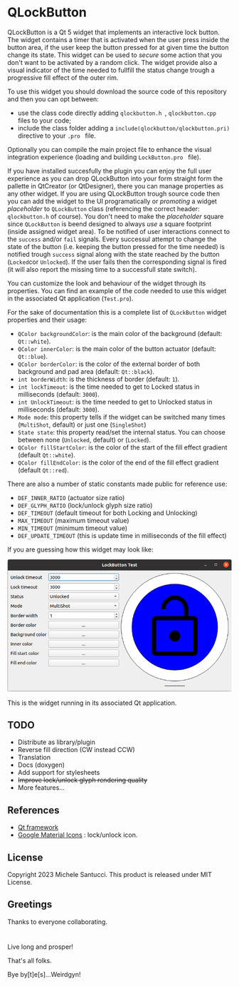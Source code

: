 # QLockButton
QLockButton is a Qt 5 widget that implements an interactive lock button. The widget contains a timer that is activated when the user press inside the button area, if the user keep the button pressed for at given time the button change its state. This widget can be used to _secure_ some action that you don't want to be activated by a random click. The widget provide also a visual indicator of the time needed to fullfill the status change trough a progressive fill effect of the outer rim.

To use this widget you should download the source code of this repository and then you can opt between:
- use the class code directly adding  ```qlockbutton.h ```,  ```qlockbutton.cpp ``` files to your code;
- include the class folder adding a  ```include(qlockbutton/qlockbutton.pri) ``` directive to your  ```.pro ``` file.

Optionally you can compile the main project file to enhance the visual integration experience (loading and building  ```LockButton.pro ``` file).

If you have installed succesfully the plugin you can enjoy the full user experience as you can drop QLockButton into your form straight form the pallette in QtCreator (or QtDesigner), there you can manage properties as any other widget.
If you are using QLockButton trough source code then you can add the widget to the UI programatically or *promoting* a widget _placeholder_ to ```QLockButton``` class (referencing the correct header: ```qlockbutton.h``` of course).
You don't need to make the _placeholder_ square since ```QLockButton``` is beend designed to always _use_ a square footprint (inside assigned widget area).
To be notified of user interactions connect to the ```success``` and/or ```fail``` signals.
Every successul attempt to change the state of the button (i.e. keeping the button pressed for the time needed) is notified trough ```success``` signal along with the state reached by the button (```Locked```cor ```Unlocked```). If the user fails then the corresponding signal is fired (it will also report the missing time to a successfull state switch).

You can customize the look and behaviour of the widget through its properties.
You can find an example of the code needed to use this widget in the associated Qt application (```Test.pro```).

For the sake of documentation this is a complete list of ```QLockButton``` widget properties and their usage:

- ```QColor backgroundColor```: is the main color of the background (default: ```Qt::white```).
- ```QColor innerColor```: is the main color of the button actuator (default: ```Qt::blue```).
- ```QColor borderColor```: is the color of the external border of both background and pad area (default: ```Qt::black```).
- ```int borderWidth```: is the thickness of border (default: ```1```).
- ```int lockTimeout```: is the time needed to get to Locked status in milliseconds (default: ```3000```).
- ```int UnlockTimeout```: is the time needed to get to Unlocked status in milliseconds (default: ```3000```).
- ```Mode mode```: this property tells if the widget can be switched many times (```MultiShot```, default) or just one (```SingleShot```)
- ```State state```: this property read/set the internal status. You can choose between none (```Unlocked```, default) or (```Locked```).
- ```QColor fillStartColor```: is the color of the start of the fill effect gradient (default ```Qt::white```).
- ```QColor fillEndColor```: is the color of the end of the fill effect gradient (default ```Qt::red```).

There are also a number of static constants made public for reference use:
- ```DEF_INNER_RATIO```  (actuator size ratio)
- ```DEF_GLYPH_RATIO```  (lock/unlock glyph size ratio)
- ```DEF_TIMEOUT```  (default timeout for both Locking and Unlocking)
- ```MAX_TIMEOUT``` (maximum timeout value)
- ```MIN_TIMEOUT``` (minimum timeout value)
- ```DEF_UPDATE_TIMEOUT``` (this is update time in milliseconds of the fill effect)

If you are guessing how this widget may look like:

![QLockButton in all its beauty](images/screenshot1.png?raw=true "QLockButton in all its beauty")

This is the widget running in its associated Qt application.

## TODO
- Distribute as library/plugin
- Reverse fill direction (CW instead CCW)
- Translation
- Docs (doxygen)
- Add support for stylesheets
- ~~Improve lock/unlock glyph rendering quality~~
- More features...

## References
- [Qt framework](http://qt.io)
- [Google Material Icons](https://fonts.google.com/icons) : lock/unlock icon.

## License
Copyright 2023 Michele Santucci.
This product is released under MIT License.

## Greetings
Thanks to everyone collaborating.
#

Live long and prosper!

That's all folks.

Bye by[t]e[s]...Weirdgyn!

